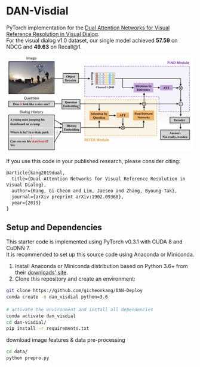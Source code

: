 DAN-Visdial
========================================================================

PyTorch implementation for the [Dual Attention Networks for Visual Reference Resolution in Visual Dialog][1]. <br>
For the visual dialog v1.0 dataset, our single model achieved **57.59** on NDCG and **49.63** on Recall@1.   

![Overview of Dual Attention Networks](dan_overview.jpg)

If you use this code in your published research, please consider citing:
```text
@article{kang2019dual,
  title={Dual Attention Networks for Visual Reference Resolution in Visual Dialog},
  author={Kang, Gi-Cheon and Lim, Jaeseo and Zhang, Byoung-Tak},
  journal={arXiv preprint arXiv:1902.09368},
  year={2019}
}
```

Setup and Dependencies
----------------------
This starter code is implemented using PyTorch v0.3.1 with CUDA 8 and CuDNN 7. <br>
It is recommended to set up this source code using Anaconda or Miniconda. <br>

1. Install Anaconda or Miniconda distribution based on Python 3.6+ from their [downloads' site][2].
2. Clone this repository and create an environment:

```sh
git clone https://github.com/gicheonkang/DAN-Deploy
conda create -n dan_visdial python=3.6

# activate the environment and install all dependencies
conda activate dan_visdial
cd dan-visdial/
pip install -r requirements.txt
```

download image features & data pre-processing 
```sh
cd data/
python prepro.py
```














[1]: https://arxiv.org/abs/1902.09368
[2]: https://conda.io/docs/user-guide/install/download.html
